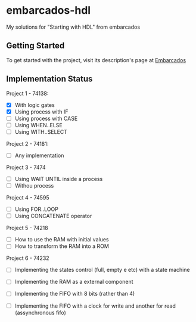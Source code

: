 # embarcados-hdl
My solutions for "Starting with HDL" from embarcados

## Getting Started

To get started with the project, visit its description's page at [Embarcados](https://www.embarcados.com.br/projetos-para-comecar-com-hdl/)

## Implementation Status

Project 1 - 74138:
   - [X] With logic gates
   - [X] Using process with IF
   - [ ] Using process with CASE
   - [ ] Using WHEN..ELSE
   - [ ] Using WITH..SELECT

Project 2 - 74181:
   - [ ] Any implementation
   
Project 3 - 7474
   - [ ] Using WAIT UNTIL inside a process
   - [ ] Withou process

Project 4 - 74595
   - [ ] Using FOR..LOOP
   - [ ] Using CONCATENATE operator
   
Project 5 - 74218
   - [ ] How to use the RAM with initial values
   - [ ] How to transform the RAM into a ROM
   
Project 6 - 74232
   - [ ] Implementing the states control (full, empty e etc) with a state machine
   - [ ] Implementing the RAM as a external component
   - [ ] Implementing the FIFO with 8 bits (rather than 4)
   - [ ] Implementing the FIFO with a clock for write and another for read (assynchronous fifo)  
   


